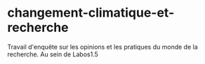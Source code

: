 # changement-climatique-et-recherche


Travail d'enquête sur les opinions et les pratiques du monde de la recherche.
Au sein de Labos1.5

